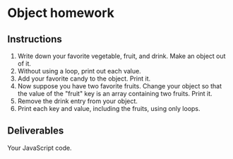 # Object homework

## Instructions

1. Write down your favorite vegetable, fruit, and drink. Make an object out of it.
2. Without using a loop, print out each value.
3. Add your favorite candy to the object. Print it.
4. Now suppose you have two favorite fruits. Change your object so that the value of the "fruit" key is an array containing two fruits. Print it.
5. Remove the drink entry from your object.
6. Print each key and value, including the fruits, using only loops.

## Deliverables

Your JavaScript code.
